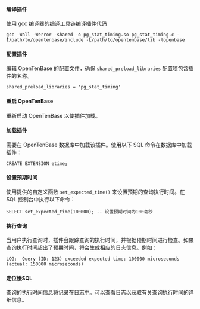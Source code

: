#### 编译插件

使用 gcc 编译器的编译工具链编译插件代码

```
gcc -Wall -Werror -shared -o pg_stat_timing.so pg_stat_timing.c -I/path/to/opentenbase/include -L/path/to/opentenbase/lib -lopenbase
```



#### 配置插件

编辑 OpenTenBase 的配置文件，确保 `shared_preload_libraries` 配置项包含插件的名称。

```
shared_preload_libraries = 'pg_stat_timing'
```



#### 重启 OpenTenBase

重新启动 OpenTenBase 以使插件加载。



#### 加载插件

需要在 OpenTenBase 数据库中加载该插件。使用以下 SQL 命令在数据库中加载插件：

```
CREATE EXTENSION etime;
```



#### 设置预期时间

使用提供的自定义函数 `set_expected_time()` 来设置预期的查询执行时间。在 SQL 控制台中执行以下命令：

```
SELECT set_expected_time(100000); -- 设置预期时间为100毫秒
```



#### 执行查询

当用户执行查询时，插件会跟踪查询的执行时间，并根据预期时间进行检查。如果查询执行时间超出了预期时间，将会生成相应的日志信息。例如：

```
LOG:  Query (ID: 123) exceeded expected time: 100000 microseconds (actual: 150000 microseconds)
```



#### 定位慢SQL

 查询的执行时间信息将记录在日志中。可以查看日志以获取有关查询执行时间的详细信息。

